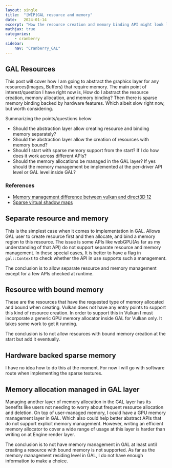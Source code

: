 ```yaml
---
layout: single
title:  "[WIP]GAL resource and memory"
date:   2024-01-14
excerpt: "How the resource creation and memory binding API might look like"
mathjax: true
categories: 
    - cranberry
sidebar:
    nav: "Cranberry_GAL"
---
```


## GAL Resources

This post will cover how I am going to abstract the graphics layer for any resources(Images, Buffers) that require memory.
The main point of interest/question I have right now is, How do I abstract the resource creation, memory allocation, and memory binding?
Then there is sparse memory binding backed by hardware features. Which albeit slow right now, but worth considering.

Summarizing the points/questions below

- Should the abstraction layer allow creating resource and binding memory separately?
- Should the abstraction layer allow the creation of resources with memory bound?
- Should I start with sparse memory support from the start? If I do how does it work across different APIs?
- Should the memory allocations be managed in the GAL layer? If yes should the memory management be implemented at the per-driver API level or GAL level inside GAL?

### References

- [Memory management difference between vulkan and direct3D 12]
- [Sparse virtual shadow maps]

## Separate resource and memory

This is the simplest case when it comes to implementation in GAL. Allows GAL user to create resource first and then allocate, and bind a memory region to this resource.
The issue is some APIs like webGPU(As far as my understanding of that API) do not support separate resource and memory management.
In these special cases, It is better to have a flag in `gal::Context` to check whether the API in use supports such a management.

The conclusion is to allow separate resource and memory management except for a few APIs checked at runtime.

## Resource with bound memory

These are the resources that have the requested type of memory allocated and bound when creating. Vulkan does not have any entry points to support this kind of resource creation. In order to support this in Vulkan I must incorporate a generic GPU memory allocator inside GAL for Vulkan only. It takes some work to get it running.

The conclusion is to not allow resources with bound memory creation at the start but add it eventually.

## Hardware backed sparse memory

I have no idea how to do this at the moment. For now I will go with software route when implementing the sparse textures.

## Memory allocation managed in GAL layer

Managing another layer of memory allocation in the GAL layer has its benefits like users not needing to worry about frequent resource allocation and deletion.
On top of user-managed memory, I could have a GPU memory management layer in GAL. Which also could help better abstract APIs that do not support explicit memory management.
However, writing an efficient memory allocator to cover a wide range of usage at this layer is harder than writing on at Engine render layer.

The conclusion is to not have memory management in GAL at least until creating a resource with bound memory is not supported.
As far as the memory management residing level in GAL, I do not have enough information to make a choice.

[//]: # (Below are link reference definitions)
[Memory management difference between vulkan and direct3D 12]: https://www.asawicki.info/articles/memory_management_vulkan_direct3d_12.php5
[Sparse virtual shadow maps]: https://ktstephano.github.io/rendering/stratusgfx/svsm
